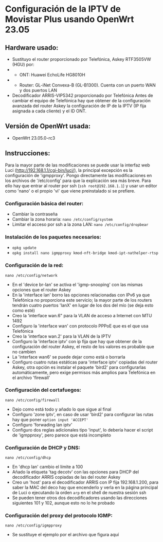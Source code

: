 # Configuración de la IPTV de Movistar Plus usando OpenWrt 23.05
## Hardware usado:
* Sustituyo el router proporcionado por Telefónica, Askey RTF3505VW (HGU) por:
* * ONT: Huawei EchoLife HG8010H
* * Router: GL-iNet Convexa-B (GL-B1300). Cuenta con un puerto WAN y dos puertos LAN
* Decodificador ARRIS-VIP5342 proporcionado por Telefónica
Antes de cambiar el equipo de Telefónica hay que obtener de la configuración avanzada del router Askey la configuración de IP de la IPTV (IP fija asignada a cada cliente) y el ID ONT.
## Versión de OpenWrt usada:
* OpenWrt 23.05.0-rc3
## Instrucciones:
Para la mayor parte de las modificaciones se puede usar la interfaz web Luci (http://192.168.1.1/cgi-bin/luci/), la principal excepción es la configuración de 'igmpproxy'.
Pongo directamente las modificaciones en los archivos de '/etc/config' para que la explicación sea más breve.
Para ello hay que entrar al router por ssh (`ssh root@192.168.1.1`) y usar un editor como 'nano' o el propio 'vi' que viene preinstalado si se prefiere. 
### Configuración básica del router:
* Cambiar la contraseña
* Cambiar la zona horaria: `nano /etc/config/system`
* Limitar el acceso por ssh a la zona LAN: `nano /etc/config/dropbear`
### Instalación de los paquetes necesarios:
* `opkg update`
* `opkg install nano igmpproxy kmod-nft-bridge kmod-ipt-nathelper-rtsp`
### Configuración de la red: 
`nano /etc/config/network`
* En el 'device br-lan' se activa el 'igmp-snooping' con las mismas opciones que el router Askey
* En la 'interface lan' borro las opciones relacionadas con IPv6 ya que Telefónica no proporciona este servicio; la mayor parte de los routers tendrán cuatro puertos 'lanX' en lugar de los dos del mío (se deja esto como esté)
* Creo la 'interface wan.6" para la VLAN de acceso a Internet con MTU 1492
* Configuro la 'interface wan' con protocolo PPPoE que es el que usa Telefónica 
* Creo la 'interface wan.2' para la VLAN de la IPTV
* Configuro la 'interface iptv' con ip fija que hay que obtener de la configuración del router Askey, el resto de los valores es probable que no cambien
* La 'interface wan6' se puede dejar como está o borrarla
* Configuro cuatro rutas estáticas para 'interface iptv' copiadas del router Askey, otra opción es instalar el paquete 'bird2' para configurarlas automáticamente, pero exige permisos más amplios para Telefónica en el archivo 'firewall'
### Configuración del cortafuegos: 
`nano /etc/config/firewall`
* Dejo como está todo y añado lo que sigue al final
* Configuro 'zone iptv', en caso de usar 'bird2' para configurar las rutas hay que poner `option input 'ACCEPT'`
* Configuro 'forwading lan iptv'
* Configuro dos reglas adicionales tipo 'input', lo debería hacer el script de 'igmpproxy', pero parece que está incompleto
### Configuración de DHCP y DNS: 
`nano /etc/config/dhcp`
* En 'dhcp lan' cambio el límite a 100
* Añado la etiqueta 'tag decotv' con las opciones para DHCP del decodificador ARRIS copiadas de las del router Askey
* Creo un 'host' para el decodificador ARRIS con IP fija 192.168.1.200, para saber la MAC del deco hay que encenderlo y verla en la página principal de Luci o ejecutando la orden `arp` en el shell de nuestra sesión ssh
* Se pueden tener otros dos decodificadores usando las direcciones siguientes 101 y 102, aunque esto no lo he probado
### Configuración del proxy del protocolo IGMP: 
`nano /etc/config/igmpproxy`
* Se sustituye el ejemplo por el archivo que figura aquí
